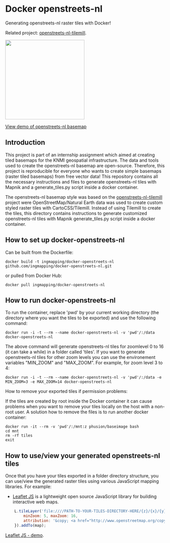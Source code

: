 # Docker openstreets-nl

Generating openstreets-nl raster tiles with Docker! 

Related project: [openstreets-nl-tilemill](https://github.com/ingmapping/openstreets-nl-tilemill/).

<img src="https://github.com/ingmapping/openstreets-nl-tilemill/blob/master/demo.gif" width="250">

[View demo of openstreets-nl basemap](https://tileserver.ingmapping.com/openstreets_nl/demo.html)

## Introduction  

This project is part of an internship assignment which aimed at creating tiled basemaps for the KNMI geospatial infrastructure. The data and tools used to create the openstreets-nl basemap are open-source. Therefore, this project is reproducible for everyone who wants to create simple basemaps (raster tiled basemaps) from free vector data! This repository contains all the necessary instructions and files to generate openstreets-nl tiles with Mapnik and a generate_tiles.py script inside a docker container. 

The openstreets-nl basemap style was based on the [openstreets-nl-tilemill](https://github.com/ingmapping/openstreets-nl-tilemill/) project were OpenStreetMap/Natural Earth data was used to create custom styled raster tiles with CartoCSS/Tilemill. Instead of using Tilemill to create the tiles, this directory contains instructions to generate customized openstreets-nl tiles with Mapnik generate_tiles.py script inside a docker container. 

## How to set up docker-openstreets-nl 

Can be built from the Dockerfile:

```
docker build -t ingmapping/docker-openstreets-nl github.com/ingmapping/docker-openstreets-nl.git
```

or pulled from Docker Hub:

```
docker pull ingmapping/docker-openstreets-nl
```

## How to run docker-openstreets-nl 

To run the container, replace 'pwd' by your current working directory (the directory where you want the tiles to be exported) and use the following command:

```
docker run -i -t --rm --name docker-openstreets-nl -v 'pwd'/:/data docker-openstreets-nl
```

The above command will generate openstreets-nl tiles for zoomlevel 0 to 16 (it can take a while) in a folder called 'tiles'. If you want to generate openstreets-nl tiles for other zoom levels you can use the environement variables "MIN_ZOOM" and "MAX_ZOOM". For example, for zoom level 3 to 4:

```
docker run -i -t --rm --name docker-openstreets-nl -v 'pwd'/:/data -e MIN_ZOOM=3 -e MAX_ZOOM=14 docker-openstreets-nl
```

How to remove your exported tiles if permission problems: 

If the tiles are created by root inside the Docker container it can cause problems when you want to remove your tiles locally on the host with a non-root user. A solution how to remove the files is to run another docker container:

```
docker run -it --rm -v 'pwd'/:/mnt:z phusion/baseimage bash 
cd mnt 
rm -rf tiles 
exit
```

## How to use/view your generated openstreets-nl tiles

Once that you have your tiles exported in a folder directory structure, you can use/view the generated raster tiles using various JavaScript mapping libraries. For example:

* [Leaflet JS](https://leafletjs.com/) is a lightweight open source JavaScript library for building interactive web maps.

```js
	L.tileLayer('file:////PATH-TO-YOUR-TILES-DIRECTORY-HERE/{z}/{x}/{y}.png', {
		minZoom: 5, maxZoom: 16,
		attribution: '&copy; <a href="http://www.openstreetmap.org/copyright">OpenStreetMap</a> contributors | <a href="https://github.com/ingmapping/openstreets-nl-tilemill/"> openstreets-nl</a> project - <a href="https://www.ingmapping.com">ingmapping.com</a>'
	}).addTo(map);
```
[Leaflet JS - demo](https://tileserver.ingmapping.com/openstreets_nl/demo.html).
